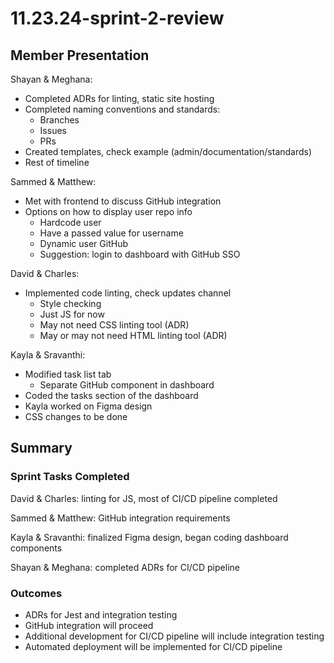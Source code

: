 # 11.23.24-sprint-2-review

## Member Presentation
Shayan & Meghana:
- Completed ADRs for linting, static site hosting
- Completed naming conventions and standards:
  - Branches
  - Issues
  - PRs
- Created templates, check example (admin/documentation/standards)
- Rest of timeline

Sammed & Matthew:
- Met with frontend to discuss GitHub integration
- Options on how to display user repo info
  - Hardcode user
  - Have a passed value for username
  - Dynamic user GitHub
  - Suggestion: login to dashboard with GitHub SSO

David & Charles:
- Implemented code linting, check updates channel
  - Style checking
  - Just JS for now
  - May not need CSS linting tool (ADR)
  - May or may not need HTML linting tool (ADR)

Kayla & Sravanthi:
- Modified task list tab 
  - Separate GitHub component in dashboard 
- Coded the tasks section of the dashboard
- Kayla worked on Figma design
- CSS changes to be done

## Summary

### Sprint Tasks Completed
David & Charles: linting for JS, most of CI/CD pipeline completed

Sammed & Matthew: GitHub integration requirements

Kayla & Sravanthi: finalized Figma design, began coding dashboard components

Shayan & Meghana: completed ADRs for CI/CD pipeline

### Outcomes
- ADRs for Jest and integration testing
- GitHub integration will proceed
- Additional development for CI/CD pipeline will include integration testing
- Automated deployment will be implemented for CI/CD pipeline
